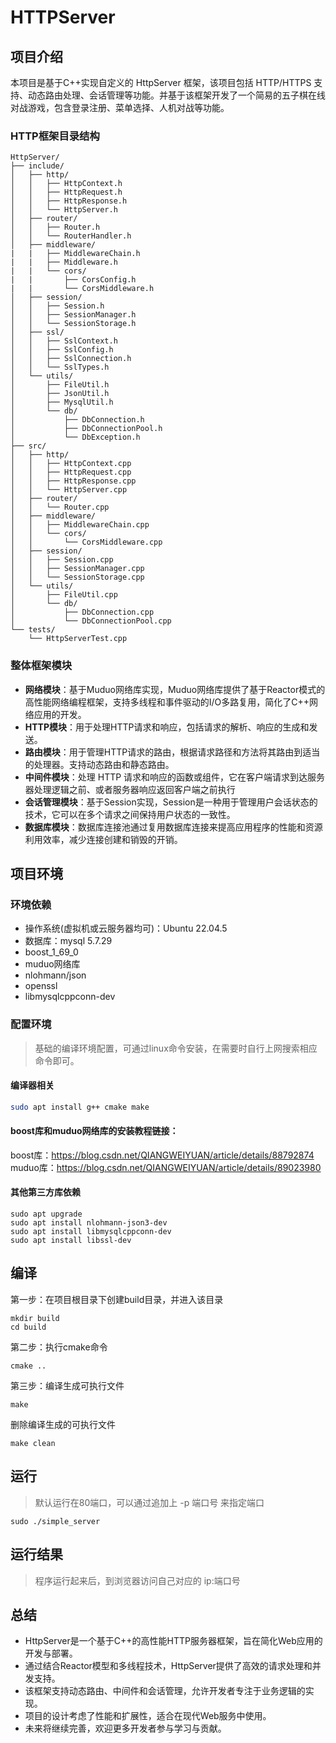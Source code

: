 # HTTPServer
## 项目介绍
本项目是基于C++实现自定义的 HttpServer 框架，该项目包括 HTTP/HTTPS 支持、动态路由处理、会话管理等功能。并基于该框架开发了一个简易的五子棋在线对战游戏，包含登录注册、菜单选择、人机对战等功能。
### HTTP框架目录结构
```
HttpServer/
├── include/
│   ├── http/
│   │   ├── HttpContext.h
│   │   ├── HttpRequest.h
│   │   ├── HttpResponse.h
│   │   └── HttpServer.h
│   ├── router/
│   │   ├── Router.h
│   │   └── RouterHandler.h
│   ├── middleware/
|   |   ├── MiddlewareChain.h
|   |   ├── Middleware.h
|   |   └── cors/
|   |       ├── CorsConfig.h
|   |       └── CorsMiddleware.h
│   ├── session/                
│   │   ├── Session.h
│   │   ├── SessionManager.h
│   │   └── SessionStorage.h
│   ├── ssl/
│   │   ├── SslContext.h
│   │   ├── SslConfig.h
│   │   ├── SslConnection.h
│   │   └── SslTypes.h
│   └── utils/
│       ├── FileUtil.h
│       ├── JsonUtil.h
│       ├── MysqlUtil.h
│       └── db/
│           ├── DbConnection.h
│           ├── DbConnectionPool.h
│           └── DbException.h
├── src/
│   ├── http/
│   │   ├── HttpContext.cpp
│   │   ├── HttpRequest.cpp
│   │   ├── HttpResponse.cpp
│   │   └── HttpServer.cpp
│   ├── router/
│   │   └── Router.cpp
│   ├── middleware/
│   │   ├── MiddlewareChain.cpp
│   │   └── cors/
│   │       └── CorsMiddleware.cpp
│   ├── session/                
│   │   ├── Session.cpp
│   │   ├── SessionManager.cpp
│   │   └── SessionStorage.cpp
│   └── utils/
│       ├── FileUtil.cpp
│       └── db/
│           ├── DbConnection.cpp
│           └── DbConnectionPool.cpp
└── tests/
    └── HttpServerTest.cpp
```
### 整体框架模块
- **网络模块**：基于Muduo网络库实现，Muduo网络库提供了基于Reactor模式的高性能网络编程框架，支持多线程和事件驱动的I/O多路复用，简化了C++网络应用的开发。
- **HTTP模块**：用于处理HTTP请求和响应，包括请求的解析、响应的生成和发送。
- **路由模块**：用于管理HTTP请求的路由，根据请求路径和方法将其路由到适当的处理器。支持动态路由和静态路由。
- **中间件模块**：处理 HTTP 请求和响应的函数或组件，它在客户端请求到达服务器处理逻辑之前、或者服务器响应返回客户端之前执行
- **会话管理模块**：基于Session实现，Session是一种用于管理用户会话状态的技术，它可以在多个请求之间保持用户状态的一致性。
- **数据库模块**：数据库连接池通过复用数据库连接来提高应用程序的性能和资源利用效率，减少连接创建和销毁的开销。

## 项目环境
### 环境依赖
- 操作系统(虚拟机或云服务器均可)：Ubuntu 22.04.5
- 数据库：mysql 5.7.29
- boost_1_69_0
- muduo网络库
- nlohmann/json
- openssl
- libmysqlcppconn-dev

### 配置环境
>基础的编译环境配置，可通过linux命令安装，在需要时自行上网搜索相应命令即可。
#### 编译器相关
```sh
sudo apt install g++ cmake make
```  
#### boost库和muduo网络库的安装教程链接：  
boost库：https://blog.csdn.net/QIANGWEIYUAN/article/details/88792874  
muduo库：https://blog.csdn.net/QIANGWEIYUAN/article/details/89023980  
#### 其他第三方库依赖
```
sudo apt upgrade
sudo apt install nlohmann-json3-dev
sudo apt install libmysqlcppconn-dev
sudo apt install libssl-dev
```

## 编译
第一步：在项目根目录下创建build目录，并进入该目录
```
mkdir build
cd build
```
第二步：执行cmake命令
```
cmake ..
```
第三步：编译生成可执行文件
```
make
```  
删除编译生成的可执行文件
```
make clean
```  
## 运行
> 默认运行在80端口，可以通过追加上 -p 端口号 来指定端口
```
sudo ./simple_server
```  

## 运行结果
> 程序运行起来后，到浏览器访问自己对应的 ip:端口号  


## 总结
- HttpServer是一个基于C++的高性能HTTP服务器框架，旨在简化Web应用的开发与部署。
- 通过结合Reactor模型和多线程技术，HttpServer提供了高效的请求处理和并发支持。
- 该框架支持动态路由、中间件和会话管理，允许开发者专注于业务逻辑的实现。
- 项目的设计考虑了性能和扩展性，适合在现代Web服务中使用。
- 未来将继续完善，欢迎更多开发者参与学习与贡献。



